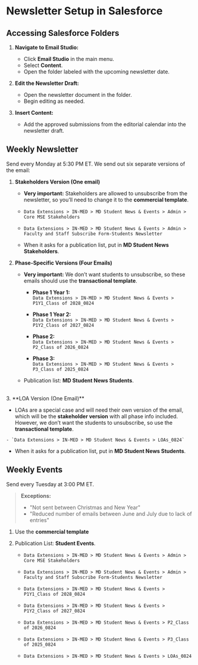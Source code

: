 # **Newsletter Setup in Salesforce**

## Accessing Salesforce Folders

1. **Navigate to Email Studio:**

      - Click **Email Studio** in the main menu.
      - Select **Content**.
      - Open the folder labeled with the upcoming newsletter date.

2. **Edit the Newsletter Draft:**

      - Open the newsletter document in the folder.
      - Begin editing as needed.

3. **Insert Content:**

      - Add the approved submissions from the editorial calendar into the newsletter draft.

## Weekly Newsletter

Send every Monday at 5:30 PM ET. We send out six separate versions of the email:

1. **Stakeholders Version (One email)**
    
    - **Very important:** Stakeholders are allowed to unsubscribe from the newsletter, so you’ll need to change it to the **commercial template**.

     - `Data Extensions > IN-MED > MD Student News & Events > Admin > Core MSE Stakeholders`
     - `Data Extensions > IN-MED > MD Student News & Events > Admin > Faculty and Staff Subscribe Form-Students Newsletter`
     - When it asks for a publication list, put in **MD Student News Stakeholders**.

2. **Phase-Specific Versions (Four Emails)**

   - **Very important:** We don’t want students to unsubscribe, so these emails should use the **transactional template**.

     - **Phase 1 Year 1:**  
      `Data Extensions > IN-MED > MD Student News & Events > P1Y1_Class of 2028_0824`

     - **Phase 1 Year 2:**  
      `Data Extensions > IN-MED > MD Student News & Events > P1Y2_Class of 2027_0824`

     - **Phase 2:**  
      `Data Extensions > IN-MED > MD Student News & Events > P2_Class of 2026_0824`

      - **Phase 3:**  
      `Data Extensions > IN-MED > MD Student News & Events > P3_Class of 2025_0824`

   - Publication list: **MD Student News Students**.
</br>
3. **LOA Version (One Email)**

   - LOAs are a special case and will need their own version of the email, which will be the **stakeholder version** with all phase info included. However, we don’t want the students to unsubscribe, so use the **transactional template**.

    - `Data Extensions > IN-MED > MD Student News & Events > LOAs_0824`

   - When it asks for a publication list, put in **MD Student News Students**.

## Weekly Events

Send every Tuesday at 3:00 PM ET.

>**Exceptions:**  
>
>- "Not sent between Christmas and New Year"  
>- "Reduced number of emails between June and July due to lack of entries"

1. Use the **commercial template** 
2. Publication List: **Student Events**.

     - `Data Extensions > IN-MED > MD Student News & Events > Admin > Core MSE Stakeholders`
  
     - `Data Extensions > IN-MED > MD Student News & Events > Admin > Faculty and Staff Subscribe Form-Students Newsletter`

     - `Data Extensions > IN-MED > MD Student News & Events > P1Y1_Class of 2028_0824`

     - `Data Extensions > IN-MED > MD Student News & Events > P1Y2_Class of 2027_0824`

     - `Data Extensions > IN-MED > MD Student News & Events > P2_Class of 2026_0824`

     - `Data Extensions > IN-MED > MD Student News & Events > P3_Class of 2025_0824`

     - `Data Extensions > IN-MED > MD Student News & Events > LOAs_0824`